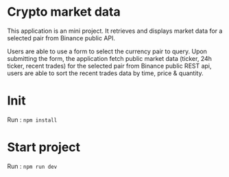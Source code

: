 # Crypto market data
This application is an mini project.
It retrieves and displays market data for a selected pair from Binance public API.

Users are able to use a form to select the currency pair to query. Upon submitting the form, the application fetch public market data (ticker, 24h ticker, recent trades) for
the selected pair from Binance public REST api, users are able to sort the recent trades data by time, price & quantity.

# Init
Run :
```npm install```

# Start project
Run :
```npm run dev```
